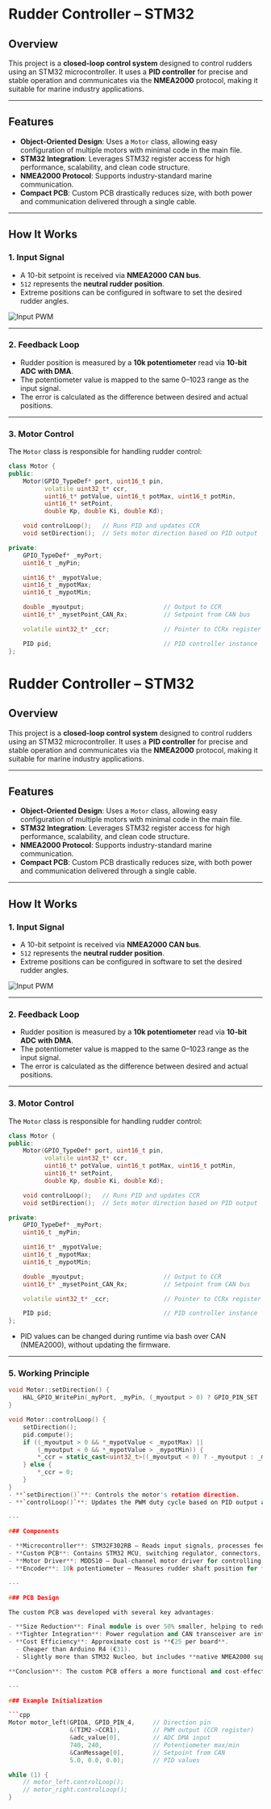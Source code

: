 # Rudder Controller – STM32

## Overview
This project is a **closed-loop control system** designed to control rudders using an STM32 microcontroller. It uses a **PID controller** for precise and stable operation and communicates via the **NMEA2000** protocol, making it suitable for marine industry applications.

---

## Features
- **Object-Oriented Design**: Uses a `Motor` class, allowing easy configuration of multiple motors with minimal code in the main file.
- **STM32 Integration**: Leverages STM32 register access for high performance, scalability, and clean code structure.
- **NMEA2000 Protocol**: Supports industry-standard marine communication.
- **Compact PCB**: Custom PCB drastically reduces size, with both power and communication delivered through a single cable.

---

## How It Works

### 1. Input Signal
- A 10-bit setpoint is received via **NMEA2000 CAN bus**.
- `512` represents the **neutral rudder position**.
- Extreme positions can be configured in software to set the desired rudder angles.
  
![Input PWM](images/rcpwm.png)

---

### 2. Feedback Loop
- Rudder position is measured by a **10k potentiometer** read via **10-bit ADC with DMA**.
- The potentiometer value is mapped to the same 0–1023 range as the input signal.
- The error is calculated as the difference between desired and actual positions.

---

### 3. Motor Control

The `Motor` class is responsible for handling rudder control:

```cpp
class Motor {
public:
    Motor(GPIO_TypeDef* port, uint16_t pin,
          volatile uint32_t* ccr,
          uint16_t* potValue, uint16_t potMax, uint16_t potMin,
          uint16_t* setPoint,
          double Kp, double Ki, double Kd);

    void controlLoop();   // Runs PID and updates CCR
    void setDirection();  // Sets motor direction based on PID output

private:
    GPIO_TypeDef* _myPort;
    uint16_t _myPin;

    uint16_t* _mypotValue;
    uint16_t _mypotMax;
    uint16_t _mypotMin;

    double _myoutput;                      // Output to CCR
    uint16_t* _mysetPoint_CAN_Rx;          // Setpoint from CAN bus

    volatile uint32_t* _ccr;               // Pointer to CCRx register

    PID pid;                               // PID controller instance
};
```
# Rudder Controller – STM32

## Overview
This project is a **closed-loop control system** designed to control rudders using an STM32 microcontroller. It uses a **PID controller** for precise and stable operation and communicates via the **NMEA2000** protocol, making it suitable for marine industry applications.

---

## Features
- **Object-Oriented Design**: Uses a `Motor` class, allowing easy configuration of multiple motors with minimal code in the main file.
- **STM32 Integration**: Leverages STM32 register access for high performance, scalability, and clean code structure.
- **NMEA2000 Protocol**: Supports industry-standard marine communication.
- **Compact PCB**: Custom PCB drastically reduces size, with both power and communication delivered through a single cable.

---

## How It Works

### 1. Input Signal
- A 10-bit setpoint is received via **NMEA2000 CAN bus**.
- `512` represents the **neutral rudder position**.
- Extreme positions can be configured in software to set the desired rudder angles.
  
![Input PWM](images/rcpwm.png)

---

### 2. Feedback Loop
- Rudder position is measured by a **10k potentiometer** read via **10-bit ADC with DMA**.
- The potentiometer value is mapped to the same 0–1023 range as the input signal.
- The error is calculated as the difference between desired and actual positions.

---

### 3. Motor Control

The `Motor` class is responsible for handling rudder control:

```cpp
class Motor {
public:
    Motor(GPIO_TypeDef* port, uint16_t pin,
          volatile uint32_t* ccr,
          uint16_t* potValue, uint16_t potMax, uint16_t potMin,
          uint16_t* setPoint,
          double Kp, double Ki, double Kd);

    void controlLoop();   // Runs PID and updates CCR
    void setDirection();  // Sets motor direction based on PID output

private:
    GPIO_TypeDef* _myPort;
    uint16_t _myPin;

    uint16_t* _mypotValue;
    uint16_t _mypotMax;
    uint16_t _mypotMin;

    double _myoutput;                      // Output to CCR
    uint16_t* _mysetPoint_CAN_Rx;          // Setpoint from CAN bus

    volatile uint32_t* _ccr;               // Pointer to CCRx register

    PID pid;                               // PID controller instance
};
```
- PID values can be changed during runtime via bash over CAN (NMEA2000), without updating the firmware.

---

### 5. Working Principle

```cpp
void Motor::setDirection() {
    HAL_GPIO_WritePin(_myPort, _myPin, (_myoutput > 0) ? GPIO_PIN_SET : GPIO_PIN_RESET);
}

void Motor::controlLoop() {
    setDirection();
    pid.compute();
    if ((_myoutput > 0 && *_mypotValue < _mypotMax) ||
        (_myoutput < 0 && *_mypotValue > _mypotMin)) {
        *_ccr = static_cast<uint32_t>((_myoutput < 0) ? -_myoutput : _myoutput);
    } else {
        *_ccr = 0;
    }
}
- **`setDirection()`**: Controls the motor's rotation direction.
- **`controlLoop()`**: Updates the PWM duty cycle based on PID output and ensures the shaft stays within defined bounds.

---

### Components

- **Microcontroller**: STM32F302RB – Reads input signals, processes feedback, and controls PWM output.
- **Custom PCB**: Contains STM32 MCU, switching regulator, connectors, and CAN transceiver.
- **Motor Driver**: MDDS10 – Dual-channel motor driver for controlling direction and speed.
- **Encoder**: 10k potentiometer – Measures rudder shaft position for feedback.

---

### PCB Design

The custom PCB was developed with several key advantages:

- **Size Reduction**: Final module is over 50% smaller, helping to reduce enclosure costs.
- **Tighter Integration**: Power regulation and CAN transceiver are integrated directly onto the board.
- **Cost Efficiency**: Approximate cost is **€25 per board**.
  - Cheaper than Arduino R4 (€31).
  - Slightly more than STM32 Nucleo, but includes **native NMEA2000 support** which Nucleo lacks.

**Conclusion**: The custom PCB offers a more functional and cost-effective solution for real-world production systems.

---

### Example Initialization

```cpp
Motor motor_left(GPIOA, GPIO_PIN_4,     // Direction pin
                 &(TIM2->CCR1),         // PWM output (CCR register)
                 &adc_value[0],         // ADC DMA input
                 740, 240,              // Potentiometer max/min
                 &CanMessage[0],        // Setpoint from CAN
                 5.0, 0.0, 0.0);        // PID values

while (1) {
    // motor_left.controlLoop();
    // motor_right.controlLoop();
}
